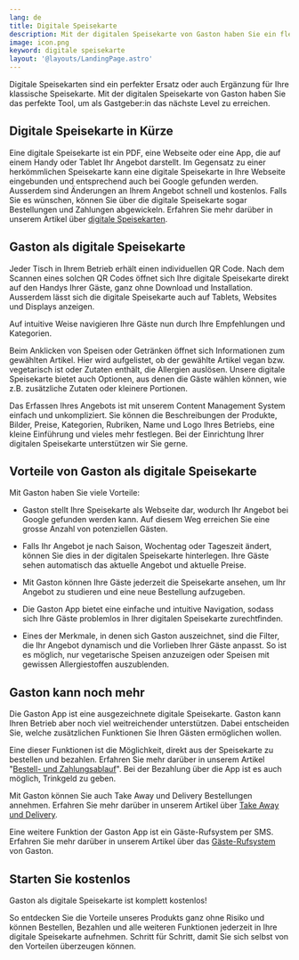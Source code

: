 ```yaml
---
lang: de
title: Digitale Speisekarte
description: Mit der digitalen Speisekarte von Gaston haben Sie ein flexibles und mächtiges Tool, um das Angebot Ihres Restaurants, Ihrer Bar oder Ihres Cafés optimal abzubilden.
image: icon.png
keyword: digitale speisekarte
layout: '@layouts/LandingPage.astro'
---
```


Digitale Speisekarten sind ein perfekter Ersatz oder auch Ergänzung für Ihre klassische Speisekarte. Mit der digitalen Speisekarte von Gaston haben Sie das perfekte Tool, um als Gastgeber:in das nächste Level zu erreichen.

## Digitale Speisekarte in Kürze

Eine digitale Speisekarte ist ein PDF, eine Webseite oder eine App, die auf einem Handy oder Tablet Ihr Angebot darstellt. Im Gegensatz zu einer herkömmlichen Speisekarte kann eine digitale Speisekarte in Ihre Webseite eingebunden und entsprechend auch bei Google gefunden werden. Ausserdem sind Änderungen an Ihrem Angebot schnell und kostenlos. Falls Sie es wünschen, können Sie über die digitale Speisekarte sogar Bestellungen und Zahlungen abgewickeln. Erfahren Sie mehr darüber in unserem Artikel über [digitale Speisekarten](../blog/vorteile-von-digitalen-speisekarten/).

## Gaston als digitale Speisekarte

Jeder Tisch in Ihrem Betrieb erhält einen individuellen QR Code. Nach dem Scannen eines solchen QR Codes öffnet sich Ihre digitale Speisekarte direkt auf den Handys Ihrer Gäste, ganz ohne Download und Installation. Ausserdem lässt sich die digitale Speisekarte auch auf Tablets, Websites und Displays anzeigen.

Auf intuitive Weise navigieren Ihre Gäste nun durch Ihre Empfehlungen und Kategorien.

Beim Anklicken von Speisen oder Getränken öffnet sich Informationen zum gewählten Artikel. Hier wird aufgelistet, ob der gewählte Artikel vegan bzw. vegetarisch ist oder Zutaten enthält, die Allergien auslösen. Unsere digitale Speisekarte bietet auch Optionen, aus denen die Gäste wählen können, wie z.B. zusätzliche Zutaten oder kleinere Portionen.

Das Erfassen Ihres Angebots ist mit unserem Content Management System einfach und unkompliziert. Sie können die Beschreibungen der Produkte, Bilder, Preise, Kategorien, Rubriken, Name und Logo Ihres Betriebs, eine kleine Einführung und vieles mehr festlegen. Bei der Einrichtung Ihrer digitalen Speisekarte unterstützen wir Sie gerne.

## Vorteile von Gaston als digitale Speisekarte

Mit Gaston haben Sie viele Vorteile:

- Gaston stellt Ihre Speisekarte als Webseite dar, wodurch Ihr Angebot bei Google gefunden werden kann. Auf diesem Weg erreichen Sie eine grosse Anzahl von potenziellen Gästen.

- Falls Ihr Angebot je nach Saison, Wochentag oder Tageszeit ändert, können Sie dies in der digitalen Speisekarte hinterlegen. Ihre Gäste sehen automatisch das aktuelle Angebot und aktuelle Preise.

- Mit Gaston können Ihre Gäste jederzeit die Speisekarte ansehen, um Ihr Angebot zu studieren und eine neue Bestellung aufzugeben.

- Die Gaston App bietet eine einfache und intuitive Navigation, sodass sich Ihre Gäste problemlos in Ihrer digitalen Speisekarte zurechtfinden.

- Eines der Merkmale, in denen sich Gaston auszeichnet, sind die Filter, die Ihr Angebot dynamisch und die Vorlieben Ihrer Gäste anpasst. So ist es möglich, nur vegetarische Speisen anzuzeigen oder Speisen mit gewissen Allergiestoffen auszublenden.

## Gaston kann noch mehr

Die Gaston App ist eine ausgezeichnete digitale Speisekarte. Gaston kann Ihren Betrieb aber noch viel weitreichender unterstützen. Dabei entscheiden Sie, welche zusätzlichen Funktionen Sie Ihren Gästen ermöglichen wollen.

Eine dieser Funktionen ist die Möglichkeit, direkt aus der Speisekarte zu bestellen und bezahlen. Erfahren Sie mehr darüber in unserem Artikel "[Bestell- und Zahlungsablauf](../bestell-und-zahlungs-ablauf-gastro-betriebe/)". Bei der Bezahlung über die App ist es auch möglich, Trinkgeld zu geben.

Mit Gaston können Sie auch Take Away und Delivery Bestellungen annehmen. Erfahren Sie mehr darüber in unserem Artikel über [Take Away und Delivery](../blog/take-away/).

Eine weitere Funktion der Gaston App ist ein Gäste-Rufsystem per SMS. Erfahren Sie mehr darüber in unserem Artikel über das [Gäste-Rufsystem](../gäste-rufsystem/) von Gaston.

## Starten Sie kostenlos

Gaston als digitale Speisekarte ist komplett kostenlos!

So entdecken Sie die Vorteile unseres Produkts ganz ohne Risiko und können Bestellen, Bezahlen und alle weiteren Funktionen jederzeit in Ihre digitale Speisekarte aufnehmen. Schritt für Schritt, damit Sie sich selbst von den Vorteilen überzeugen können.
